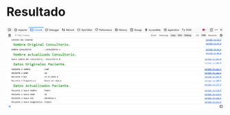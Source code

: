 
# Resultado

![resultado](https://raw.githubusercontent.com/VictorTapiaEgana/desafioclassesopcional/master/assets/img/screen.png)

